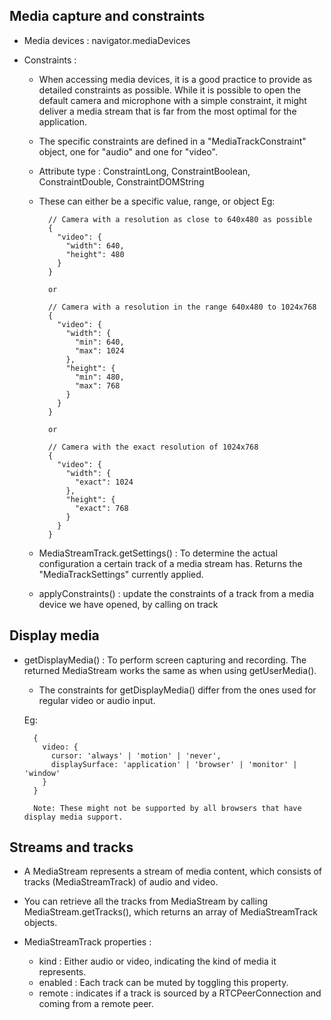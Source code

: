 ## Media capture and constraints

- Media devices : navigator.mediaDevices

 - Constraints : 
    - When accessing media devices, it is a good practice to provide as detailed constraints as possible. While it is possible to open the default camera and microphone with a simple constraint, it might deliver a media stream that is far from the most optimal for the application.

    - The specific constraints are defined in a "MediaTrackConstraint" object, one for "audio" and one for "video".
    - Attribute type : ConstraintLong, ConstraintBoolean, ConstraintDouble, ConstraintDOMString
    - These can either be a specific value, range, or object
        Eg:

            // Camera with a resolution as close to 640x480 as possible
            {
              "video": {
                "width": 640,
                "height": 480
              }
            }

            or

            // Camera with a resolution in the range 640x480 to 1024x768
            {
              "video": {
                "width": {
                  "min": 640,
                  "max": 1024
                },
                "height": {
                  "min": 480,
                  "max": 768
                }
              }
            }

            or

            // Camera with the exact resolution of 1024x768
            {
              "video": {
                "width": {
                  "exact": 1024
                },
                "height": {
                  "exact": 768
                }
              }
            }

    - MediaStreamTrack.getSettings() : To determine the actual configuration a certain track of a media stream has. Returns the "MediaTrackSettings" currently applied.

    - applyConstraints() : update the constraints of a track from a media device we have opened, by calling on track


## Display media

- getDisplayMedia() : To perform screen capturing and recording. The returned MediaStream works the same as when using getUserMedia().
    - The constraints for getDisplayMedia() differ from the ones used for regular video or audio input.

    Eg:

        { 
          video: {
            cursor: 'always' | 'motion' | 'never',
            displaySurface: 'application' | 'browser' | 'monitor' | 'window'
          }
        }

        Note: These might not be supported by all browsers that have display media support.


## Streams and tracks

- A MediaStream represents a stream of media content, which consists of tracks (MediaStreamTrack) of audio and video. 
- You can retrieve all the tracks from MediaStream by calling MediaStream.getTracks(), which returns an array of MediaStreamTrack objects.

- MediaStreamTrack properties :
  - kind : Either audio or video, indicating the kind of media it represents. 
  - enabled : Each track can be muted by toggling this property.
  - remote : indicates if a track is sourced by a RTCPeerConnection and coming from a remote peer.
  